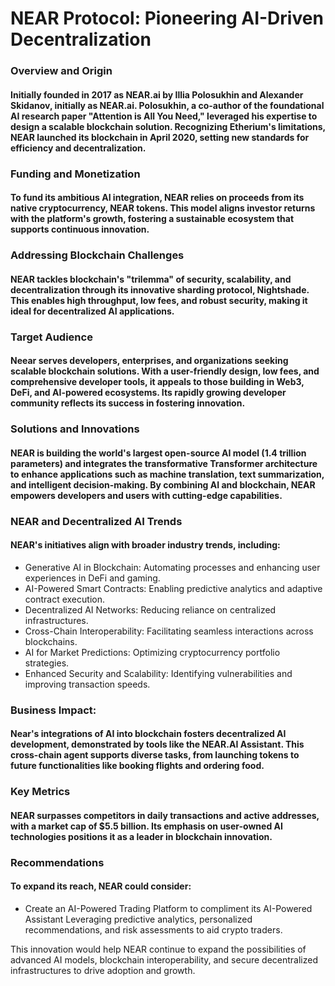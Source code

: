 #               NEAR Protocol: Pioneering AI-Driven Decentralization
### Overview and Origin
#### Initially founded in 2017 as NEAR.ai by Illia Polosukhin and Alexander Skidanov, initially as NEAR.ai. Polosukhin, a co-author of the foundational AI research paper "Attention is All You Need," leveraged his expertise to design a scalable blockchain solution. Recognizing Etherium's limitations, NEAR launched its blockchain in April 2020, setting new standards for efficiency and decentralization.

### Funding and Monetization

#### To fund its ambitious AI integration, NEAR relies on proceeds from its native cryptocurrency, NEAR tokens. This model aligns investor returns with the platform's growth, fostering a sustainable ecosystem that supports continuous innovation.

### Addressing Blockchain Challenges

#### NEAR tackles blockchain's "trilemma" of security, scalability, and decentralization through its innovative sharding protocol, Nightshade. This enables high throughput, low fees, and robust security, making it ideal for decentralized AI applications. 

### Target Audience

#### Neear serves developers, enterprises, and organizations seeking scalable blockchain solutions. With a user-friendly design, low fees, and comprehensive developer tools, it appeals to those building in Web3, DeFi, and AI-powered ecosystems. Its rapidly growing developer community reflects its success in fostering innovation. 

### Solutions and Innovations

#### NEAR is building the world's largest open-source AI model (1.4 trillion parameters) and integrates the transformative Transformer architecture to enhance applications such as machine translation, text summarization, and intelligent decision-making. By combining AI and blockchain, NEAR empowers developers and users with cutting-edge capabilities.

### NEAR and Decentralized AI Trends

#### NEAR's initiatives align with broader industry trends, including:
* Generative AI in Blockchain: Automating processes and enhancing user experiences in DeFi and gaming.
* AI-Powered Smart Contracts: Enabling predictive analytics and adaptive contract execution.
* Decentralized AI Networks: Reducing reliance on centralized infrastructures.
* Cross-Chain Interoperability: Facilitating seamless interactions across blockchains.
* AI for Market Predictions: Optimizing cryptocurrency portfolio strategies. 
* Enhanced Security and Scalability: Identifying vulnerabilities and improving transaction speeds.

### Business Impact:

#### Near's integrations of AI into blockchain fosters decentralized AI development, demonstrated by tools like the NEAR.AI Assistant. This cross-chain agent supports diverse tasks, from launching tokens to future functionalities like booking flights and ordering food. 

### Key Metrics

#### NEAR surpasses competitors in daily transactions and active addresses, with a market cap of $5.5 billion. Its emphasis on user-owned AI technologies positions it as a leader in blockchain innovation. 

### Recommendations

#### To expand its reach, NEAR could consider:
* Create an AI-Powered Trading Platform to compliment its AI-Powered Assistant
    Leveraging predictive analytics, personalized recommendations, and risk assessments to aid crypto traders. 

This innovation would help NEAR continue to expand the possibilities of advanced AI models, blockchain interoperability, and secure decentralized infrastructures to drive adoption and growth. 
